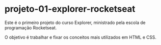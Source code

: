 # projeto-01-explorer-rocketseat
Este é o primeiro projeto do curso Explorer, ministrado pela escola de programação Rocketseat.

O objetivo é trabalhar e fixar os conceitos mais utilizados em HTML e CSS.